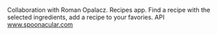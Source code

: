  
Collaboration with Roman Opalacz.
Recipes app.
Find a recipe with the selected ingredients, add a recipe to your favories.
API  www.spoonacular.com 
